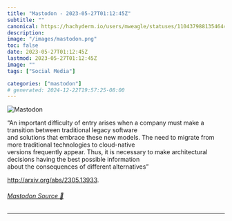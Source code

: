 ```yaml
---
title: "Mastodon - 2023-05-27T01:12:45Z"
subtitle: ""
canonical: https://hachyderm.io/users/mweagle/statuses/110437988135464496
description:
image: "/images/mastodon.png"
toc: false
date: 2023-05-27T01:12:45Z
lastmod: 2023-05-27T01:12:45Z
image: ""
tags: ["Social Media"]

categories: ["mastodon"]
# generated: 2024-12-22T19:57:25-08:00
---
```

![Mastodon](/images/mastodon.png)

<p>“An important difficulty of entry arises when a company must make a transition between traditional legacy software<br />and solutions that embrace these new models. The need to migrate from more traditional technologies to cloud-native<br />versions frequently appear. Thus, it is necessary to make architectural decisions having the best possible information<br />about the consequences of different alternatives”</p><p><a href="http://arxiv.org/abs/2305.13933" target="_blank" rel="nofollow noopener noreferrer" translate="no"><span class="invisible">http://</span><span class="">arxiv.org/abs/2305.13933</span><span class="invisible"></span></a>.</p>


###### [Mastodon Source 🐘](https://hachyderm.io/@mweagle/110437988135464496)

___
